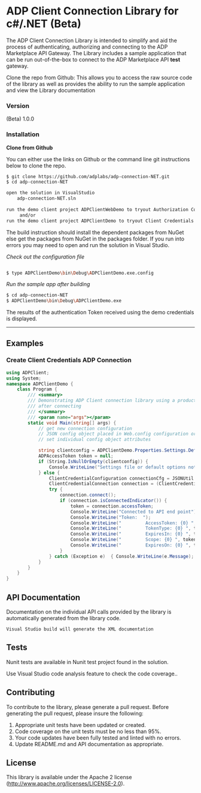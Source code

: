 # ADP Client Connection Library for c#/.NET (Beta)

The ADP Client Connection Library is intended to simplify and aid the process of authenticating, authorizing and connecting to the ADP Marketplace API Gateway. The Library includes a sample application that can be run out-of-the-box to connect to the ADP Marketplace API **test** gateway.

Clone the repo from Github: This allows you to access the raw source code of the library as well as provides the ability to run the sample application and view the Library documentation
 
### Version
(Beta) 1.0.0

### Installation

**Clone from Github**

You can either use the links on Github or the command line git instructions below to clone the repo.

```sh
$ git clone https://github.com/adplabs/adp-connection-NET.git
$ cd adp-connection-NET

open the solution in VisualStudio
    adp-connection-NET.sln
    
run the demo client project ADPClientWebDemo to tryout Authorization Code authentication demo
     and/or
run the demo client project ADPClientDemo to tryout Client Credentials authentication code demo

```

The build instruction should install the dependent packages from NuGet else get the packages from NuGet in the packages folder. If you run into errors you may need to open and run the solution in Visual Studio.

*Check out the configuration file*
```sh

$ type ADPClientDemo\bin\Debug\ADPClientDemo.exe.config

```
*Run the sample app after building*
```sh
$ cd adp-connection-NET
$ ADPClientDemo\bin\Debug\ADPClientDemo.exe
```

The results of the authentication Token received using the demo credentials is displayed.

***

## Examples
### Create Client Credentials ADP Connection

```c#
using ADPClient;
using System;
namespace ADPClientDemo {
    class Program {
        /// <summary>
        /// Demonstrating ADP Client connection library using a product url to get data
        /// after connecting
        /// </summary>
        /// <param name="args"></param>
        static void Main(string[] args) {
            // get new connection configuration
            // JSON config object placed in Web.config configuration or
            // set individual config object attributes

            string clientconfig = ADPClientDemo.Properties.Settings.Default.ClientCredentialConfiguration;
            ADPAccessToken token = null;
            if (String.IsNullOrEmpty(clientconfig)) {
                Console.WriteLine("Settings file or default options not available.");
            } else {
                ClientCredentialConfiguration connectionCfg = JSONUtil.Deserialize<ClientCredentialConfiguration>(clientconfig);
                ClientCredentialConnection connection = (ClientCredentialConnection)ADPApiConnectionFactory.createConnection(connectionCfg);
                try {
                    connection.connect();
                    if (connection.isConnectedIndicator()) {
                        token = connection.accessToken;
                        Console.WriteLine("Connected to API end point");
                        Console.WriteLine("Token:  ");
                        Console.WriteLine("         AccessToken: {0} ", token.AccessToken);
                        Console.WriteLine("         TokenType: {0} ", token.TokenType);
                        Console.WriteLine("         ExpiresIn: {0} ", token.ExpiresIn);
                        Console.WriteLine("         Scope: {0} ", token.Scope);
                        Console.WriteLine("         ExpiresOn: {0} ", token.ExpiresOn);
                    }
                } catch (Exception e)  { Console.WriteLine(e.Message); }
            }
        }
    }
}
```


## API Documentation ##

Documentation on the individual API calls provided by the library is automatically generated from the library code. 

```
Visual Studio build will generate the XML documentation
```

## Tests ##

Nunit tests are available in Nunit test project found in the solution.


Use Visual Studio code analysis feature to check the code coverage..

 
## Contributing ##

To contribute to the library, please generate a pull request. Before generating the pull request, please insure the following:

1. Appropriate unit tests have been updated or created.
2. Code coverage on the unit tests must be no less than 95%.
3. Your code updates have been fully tested and linted with no errors.
4. Update README.md and API documentation as appropriate.
 
## License ##

This library is available under the Apache 2 license (http://www.apache.org/licenses/LICENSE-2.0).


